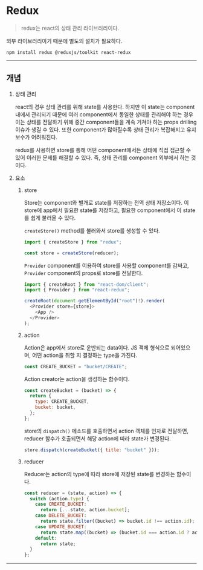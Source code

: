 # Redux

> redux는 react의 상태 관리 라이브러리이다.

외부 라이브러리이기 때문에 별도의 설치가 필요하다.

```shell
npm install redux @reduxjs/toolkit react-redux
```

---

## 개념

1.  상태 관리

    react의 경우 상태 관리를 위해 state를 사용한다. 하지만 이 state는 component 내에서 관리되기 때문에 여러 component에서 동일한 상태를 관리해야 하는 경우 이는 상태를 전달하기 위해 중간 component들을 계속 거쳐야 하는 props drilling 이슈가 생길 수 있다. 또한 component가 많아질수록 상태 관리가 복잡해지고 유지보수가 어려워진다.

    redux를 사용하면 store를 통해 어떤 component에서든 상태에 직접 접근할 수 있어 이러한 문제를 해결할 수 있다. 즉, 상태 관리를 component 외부에서 하는 것이다.

2.  요소

    1.  store

        Store는 component와 별개로 state를 저장하는 전역 상태 저장소이다. 이 store에 app에서 필요한 state를 저장하고, 필요한 component에서 이 state를 쉽게 불러올 수 있다.

        `createStore()` method를 불러와서 store를 생성할 수 있다.

        ```js
        import { createStore } from "redux";

        const store = createStore(reducer);
        ```

        `Provider` component를 이용하여 store를 사용할 component를 감싸고, `Provider` component의 props로 store를 전달한다.

        ```js
        import { createRoot } from "react-dom/client";
        import { Provider } from "react-redux";

        createRoot(document.getElementById("root")!).render(
          <Provider store={store}>
            <App />
          </Provider>
        );
        ```

    2.  action

        Action은 app에서 store로 운반되는 data이다. JS 객체 형식으로 되어있으며, 어떤 action을 취할 지 결정하는 type을 가진다.

        ```js
        const CREATE_BUCKET = "bucket/CREATE";
        ```

        Action creator는 action을 생성하는 함수이다.

        ```js
        const createBucket = (bucket) => {
          return {
            type: CREATE_BUCKET,
            bucket: bucket,
          };
        };
        ```

        store의 `dispatch()` 메소드를 호출하면서 action 객체를 인자로 전달하면, reducer 함수가 호출되면서 해당 action에 따라 state가 변경된다.

        ```js
        store.dispatch(createBucket({ title: "bucket" }));
        ```

    3.  reducer

        Reducer는 action의 type에 따라 store에 저장된 state를 변경하는 함수이다.

        ```js
        const reducer = (state, action) => {
          switch (action.type) {
            case CREATE_BUCKET:
              return [...state, action.bucket];
            case DELETE_BUCKET:
              return state.filter((bucket) => bucket.id !== action.id);
            case UPDATE_BUCKET:
              return state.map((bucket) => (bucket.id === action.id ? action.bucket : bucket));
            default:
              return state;
          }
        };
        ```

---
